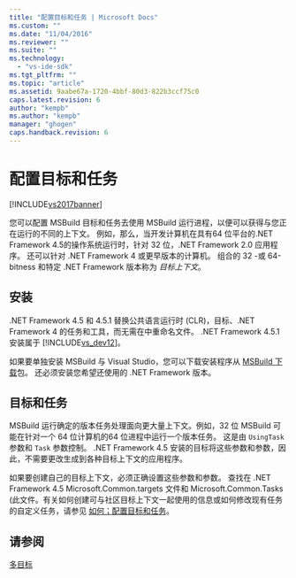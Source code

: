 ```yaml
---
title: "配置目标和任务 | Microsoft Docs"
ms.custom: ""
ms.date: "11/04/2016"
ms.reviewer: ""
ms.suite: ""
ms.technology: 
  - "vs-ide-sdk"
ms.tgt_pltfrm: ""
ms.topic: "article"
ms.assetid: 9aabe67a-1720-4bbf-80d3-822b3ccf75c0
caps.latest.revision: 6
author: "kempb"
ms.author: "kempb"
manager: "ghogen"
caps.handback.revision: 6
---
```

# 配置目标和任务
[!INCLUDE[vs2017banner](../code-quality/includes/vs2017banner.md)]

您可以配置 MSBuild 目标和任务去使用 MSBuild 运行进程，以便可以获得与您正在运行的不同的上下文。  例如，那么，当开发计算机在具有64 位平台的.NET Framework 4.5的操作系统运行时，针对 32 位，.NET Framework 2.0 应用程序。  还可以针对 .NET Framework 4 或更早版本的计算机。  组合的 32 \-或 64\-bitness 和特定 .NET Framework 版本称为 *目标上下文*。  
  
## 安装  
 .NET Framework 4.5 和 4.5.1 替换公共语言运行时 \(CLR\)，目标、.NET Framework 4 的任务和工具，而无需在中重命名文件。  .NET Framework 4.5.1 安装属于 [!INCLUDE[vs_dev12](../data-tools/includes/vs_dev12_md.md)]。  
  
 如果要单独安装 MSBuild 与 Visual Studio，您可以下载安装程序从 [MSBuild 下载](http://go.microsoft.com/fwlink/?LinkId=309745)包。  还必须安装您希望还使用的 .NET Framework 版本。  
  
## 目标和任务  
 MSBuild 运行确定的版本任务处理面向更大量上下文。例如，32 位 MSBuild 可能在针对一个 64 位计算机的64 位进程中运行一个版本任务。  这是由 `UsingTask` 参数和 `Task` 参数控制。  .NET Framework 4.5 安装的目标将这些参数和参数，因此，不需要更改生成到各种目标上下文的应用程序。  
  
 如果要创建自己的目标上下文，必须正确设置这些参数和参数。  查找在 .NET Framework 4.5 Microsoft.Common.targets 文件和 Microsoft.Common.Tasks \(此文件。有关如何创建可与社区目标上下文一起使用的信息或如何修改现有任务的自定义任务，请参见 [如何；配置目标和任务](../msbuild/how-to-configure-targets-and-tasks.md)。  
  
## 请参阅  
 [多目标](../msbuild/msbuild-multitargeting-overview.md)
